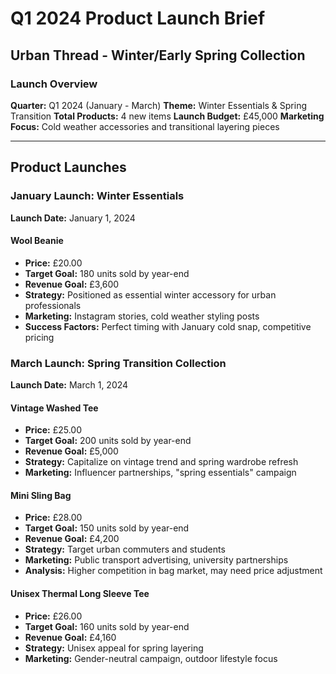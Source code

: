 # Q1 2024 Product Launch Brief
## Urban Thread - Winter/Early Spring Collection

### Launch Overview
**Quarter:** Q1 2024 (January - March)
**Theme:** Winter Essentials & Spring Transition
**Total Products:** 4 new items
**Launch Budget:** £45,000
**Marketing Focus:** Cold weather accessories and transitional layering pieces

---

## Product Launches

### January Launch: Winter Essentials
**Launch Date:** January 1, 2024

#### Wool Beanie
- **Price:** £20.00
- **Target Goal:** 180 units sold by year-end
- **Revenue Goal:** £3,600
- **Strategy:** Positioned as essential winter accessory for urban professionals
- **Marketing:** Instagram stories, cold weather styling posts
- **Success Factors:** Perfect timing with January cold snap, competitive pricing

### March Launch: Spring Transition Collection
**Launch Date:** March 1, 2024

#### Vintage Washed Tee
- **Price:** £25.00
- **Target Goal:** 200 units sold by year-end
- **Revenue Goal:** £5,000
- **Strategy:** Capitalize on vintage trend and spring wardrobe refresh
- **Marketing:** Influencer partnerships, "spring essentials" campaign

#### Mini Sling Bag
- **Price:** £28.00
- **Target Goal:** 150 units sold by year-end
- **Revenue Goal:** £4,200
- **Strategy:** Target urban commuters and students
- **Marketing:** Public transport advertising, university partnerships
- **Analysis:** Higher competition in bag market, may need price adjustment

#### Unisex Thermal Long Sleeve Tee
- **Price:** £26.00
- **Target Goal:** 160 units sold by year-end
- **Revenue Goal:** £4,160
- **Strategy:** Unisex appeal for spring layering
- **Marketing:** Gender-neutral campaign, outdoor lifestyle focus
